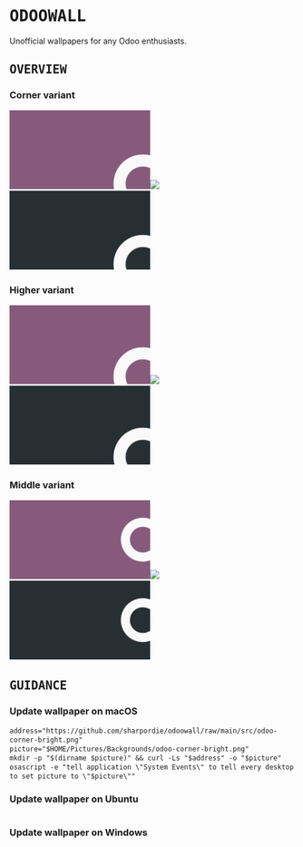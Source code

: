 # <samp>ODOOWALL</damp>

Unofficial wallpapers for any Odoo enthusiasts.

## <samp>OVERVIEW</damp>

### Corner variant

<a href="src/odoo-corner-bright.png"><img src="src/odoo-corner-bright.svg" width="49.25%"/></a><img src="https://upload.wikimedia.org/wikipedia/commons/c/ca/1x1.png" width="1.5%"/><a href="src/odoo-corner-darken.png"><img src="src/odoo-corner-darken.svg" width="49.25%"/></a>

### Higher variant

<a href="src/odoo-higher-bright.png"><img src="src/odoo-higher-bright.svg" width="49.25%"/></a><img src="https://upload.wikimedia.org/wikipedia/commons/c/ca/1x1.png" width="1.5%"/><a href="src/odoo-higher-darken.png"><img src="src/odoo-higher-darken.svg" width="49.25%"/></a>

### Middle variant

<a href="src/odoo-middle-bright.png"><img src="src/odoo-middle-bright.svg" width="49.25%"/></a><img src="https://upload.wikimedia.org/wikipedia/commons/c/ca/1x1.png" width="1.5%"/><a href="src/odoo-middle-darken.png"><img src="src/odoo-middle-darken.svg" width="49.25%"/></a>

## <samp>GUIDANCE</damp>

### Update wallpaper on macOS

```shell
address="https://github.com/sharpordie/odoowall/raw/main/src/odoo-corner-bright.png"
picture="$HOME/Pictures/Backgrounds/odoo-corner-bright.png"
mkdir -p "$(dirname $picture)" && curl -Ls "$address" -o "$picture"
osascript -e "tell application \"System Events\" to tell every desktop to set picture to \"$picture\""
```

### Update wallpaper on Ubuntu

```shell

```

### Update wallpaper on Windows

```shell

```

